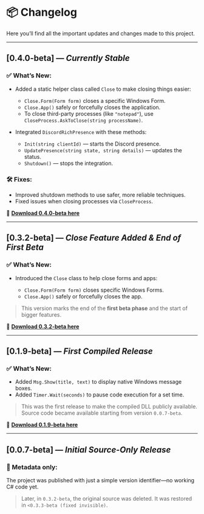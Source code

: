 # 📦 Changelog

Here you’ll find all the important updates and changes made to this project.

---

## \[0.4.0-beta] — *Currently Stable*

### ✅ What’s New:

* Added a static helper class called `Close` to make closing things easier:

  * `Close.Form(Form form)` closes a specific Windows Form.
  * `Close.App()` safely or forcefully closes the application.
  * To close third-party processes (like `"notepad"`), use `CloseProcess.AskToClose(string processName)`.

* Integrated `DiscordRichPresence` with these methods:

  * `Init(string clientId)` — starts the Discord presence.
  * `UpdatePresence(string state, string details)` — updates the status.
  * `Shutdown()` — stops the integration.

### 🛠️ Fixes:

* Improved shutdown methods to use safer, more reliable techniques.
* Fixed issues when closing processes via `CloseProcess`.

🔗 **[Download 0.4.0-beta here](https://github.com/qfbteam/acapi/releases/tag/AcApiBeta4.0)**

---

## \[0.3.2-beta] — *Close Feature Added & End of First Beta*

### ✅ What’s New:

* Introduced the `Close` class to help close forms and apps:

  * `Close.Form(Form form)` closes specific Windows Forms.
  * `Close.App()` safely or forcefully closes the app.

> This version marks the end of the **first beta phase** and the start of bigger features.

🔗 **[Download 0.3.2-beta here](https://github.com/qfbteam/acapi/releases/tag/AcApiBeta3.2)**

---

## \[0.1.9-beta] — *First Compiled Release*

### ✅ What’s New:

* Added `Msg.Show(title, text)` to display native Windows message boxes.
* Added `Timer.Wait(seconds)` to pause code execution for a set time.

> This was the first release to make the compiled DLL publicly available.
> Source code became available starting from version `0.0.7-beta`.

🔗 **[Download 0.1.9-beta here](https://github.com/qfbteam/acapi/releases/tag/AcApi)**

---

## \[0.0.7-beta] — *Initial Source-Only Release*

### 📄 Metadata only:

The project was published with just a simple version identifier—no working C# code yet.

> Later, in `0.3.2-beta`, the original source was deleted.
> It was restored in `<0.3.3-beta (fixed invisible)`.

